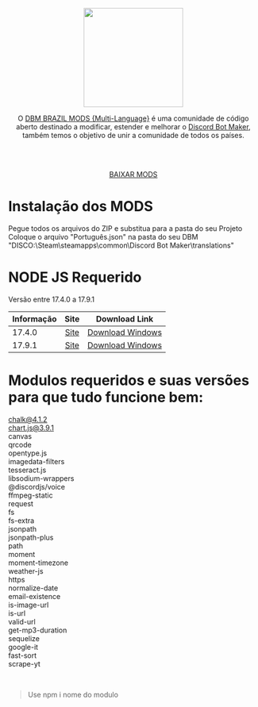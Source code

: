
 <p align="center"><img height="200" src="https://user-images.githubusercontent.com/106641300/171318631-110c9c46-0e1e-4eb4-b6d5-a901dd5c18df.png"></p>

<p align="center">O <a href="https://discord.gg/HBc9u9tktd">DBM BRAZIL MODS {Multi-Language}</a> é uma comunidade de código aberto destinado a modificar, estender e melhorar o <a href="https://store.steampowered.com/app/682130/Discord_Bot_Maker">Discord Bot Maker</a>, também temos o objetivo de unir a comunidade de todos os países.</p>
<br><br>
<p align="center"><a href="https://github.com/DBM-Mods/Portugues/archive/refs/heads/main.zip">BAIXAR MODS</a></p>


# Instalação dos MODS
Pegue todos os arquivos do ZIP e substitua para a pasta do seu Projeto<br>
Coloque o arquivo "Português.json" na pasta do seu DBM "DISCO:\Steam\steamapps\common\Discord Bot Maker\translations"<br>

# NODE JS Requerido

Versão entre 17.4.0 a 17.9.1

| Informação    |                      Site           |     Download Link           |
| ---------- | :--------------------------------------------: |   :-------------------------------------------------: |
| 17.4.0  |  [Site](https://nodejs.org/dist/v17.4.0/)   | [Download Windows](https://nodejs.org/dist/v17.4.0/node-v17.4.0-x64.msi)   |
| 17.9.1  |  [Site](https://nodejs.org/dist/v17.9.1/)   | [Download Windows](https://nodejs.org/dist/v17.9.1/node-v17.9.1-x64.msi)   |


# <b>Modulos requeridos e suas versões para que tudo funcione bem:</b><br>
chalk@4.1.2<br>
chart.js@3.9.1<br>
canvas<br>
qrcode<br>
opentype.js<br>
imagedata-filters<br>
tesseract.js<br>
libsodium-wrappers<br>
@discordjs/voice<br>
ffmpeg-static<br>
request<br>
fs<br>
fs-extra<br>
jsonpath<br>
jsonpath-plus<br>
path<br>
moment<br>
moment-timezone<br>
weather-js<br>
https<br>
normalize-date<br>
email-existence<br>
is-image-url<br>
is-url<br>
valid-url<br>
get-mp3-duration<br>
sequelize<br>
google-it<br>
fast-sort<br>
scrape-yt<br>

<br>

> Use npm i nome do modulo
